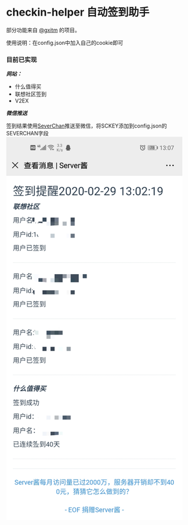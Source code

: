 # checkin-helper 自动签到助手 
部分功能来自 [@gxitm](https://github.com/gxitm/Autocheckin) 的项目。

使用说明：在config.json中加入自己的cookie即可

### 目前已实现

***网站：***
- 什么值得买 
- 联想社区签到
- V2EX

***微信推送***

签到结果使用[SeverChan](http://sc.ftqq.com/3.version)推送至微信，将SCKEY添加到config.json的SEVERCHAN字段
![SeverChan](./pic/severchan.jpg)

